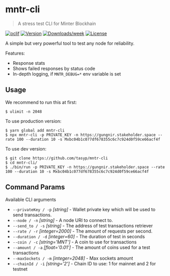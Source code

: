 mntr-cli
====

> A stress test CLI for Minter Blockhain

[![oclif](https://img.shields.io/badge/cli-oclif-brightgreen.svg)](https://oclif.io)
[![Version](https://img.shields.io/npm/v/mntr-cli.svg)](https://npmjs.org/package/mntr-cli)
[![Downloads/week](https://img.shields.io/npm/dw/mntr-cli.svg)](https://npmjs.org/package/mntr-cli)
[![License](https://img.shields.io/npm/l/mntr-cli.svg)](https://github.com/tasyp/mntr-cli/blob/master/package.json)

A simple but very powerful tool to test any node for reliability.

Features:

- Response stats
- Shows failed responses by status code
- In-depth logging, if `MNTR_DEBUG=*` env variable is set

## Usage

We recommend to run this at first:
```
$ ulimit -n 2048
```

To use production version:
```
$ yarn global add mntr-cli
$ npx mntr-cli -p PRIVATE_KEY -n https://gungnir.stakeholder.space --rate 100 --duration 10 -s Mxbc04b1c077df678355c6c7c924d0f59ce66acf4f
```
To use dev version:
```
$ git clone https://github.com/tasyp/mntr-cli
$ cd mntr-cli/
$ ./bin/run -p PRIVATE_KEY -n https://gungnir.stakeholder.space --rate 100 --duration 10 -s Mxbc04b1c077df678355c6c7c924d0f59ce66acf4f
```

## Command Params

Available CLI arguments

* `--privateKey / -p` _[string]_  - Wallet private key which will be used to send transactions.
* `--node / -n` _[string]_ - A node URI to connect to.
* `--send_to / -s` _[string]_ - The address of test transactions retriever
* `--rate / -r` _[integer=2000]_ - The amount of requests per second.
* `--duration / -d` _[integer=60]_ - The duration of test in seconds
* `--coin / -c` _[string='MNT']_ - A coin to use for transactions
* `--amount / -a` _[float='0.01']_ - The amount of coins used for a test transactions
* `--maxSockets / -m` _[integer=2048]_ - Max sockets amount
* `--chainId / -i` _[string='2']_ - Chain ID to use: 1 for mainnet and 2 for testnet